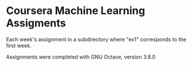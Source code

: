 # Coursera Machine Learning Assigments

Each week's assignment in a subdirectory where "ex1" corresponds to the first week.

Assignments were completed with GNU Octave, version 3.8.0